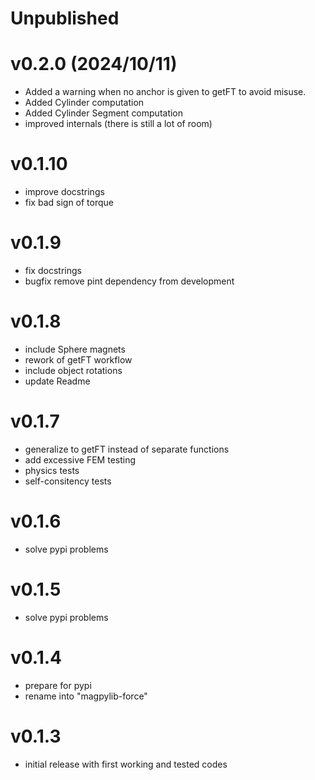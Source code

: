 # Unpublished

# v0.2.0 (2024/10/11)
- Added a warning when no anchor is given to getFT to avoid misuse.
- Added Cylinder computation
- Added Cylinder Segment computation
- improved internals (there is still a lot of room)

# v0.1.10
- improve docstrings
- fix bad sign of torque

# v0.1.9
- fix docstrings
- bugfix remove pint dependency from development

# v0.1.8
- include Sphere magnets
- rework of getFT workflow
- include object rotations
- update Readme

# v0.1.7
- generalize to getFT instead of separate functions
- add excessive FEM testing
- physics tests
- self-consitency tests

# v0.1.6
- solve pypi problems

# v0.1.5
- solve pypi problems

# v0.1.4
- prepare for pypi
- rename into "magpylib-force"

# v0.1.3
- initial release with first working and tested codes
